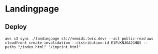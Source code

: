 # Landingpage

## Deploy

`aws s3 sync ./landingpage s3://vemidi.twix.dev/ --acl public-read`
`aws cloudfront create-invalidation --distribution-id E1FUKNJ6A2GHQS --paths "/index.html" "/imprint.html"`
